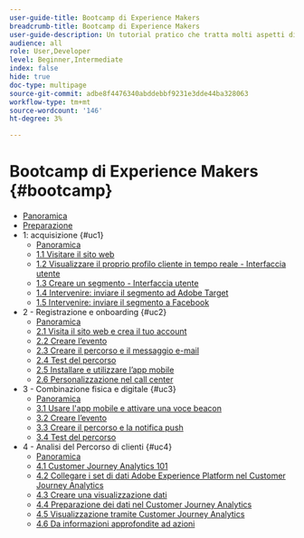 ```yaml
---
user-guide-title: Bootcamp di Experience Makers
breadcrumb-title: Bootcamp di Experience Makers
user-guide-description: Un tutorial pratico che tratta molti aspetti di Adobe Experience Platform.
audience: all
role: User,Developer
level: Beginner,Intermediate
index: false
hide: true
doc-type: multipage
source-git-commit: adbe8f4476340abddebbf9231e3dde44ba328063
workflow-type: tm+mt
source-wordcount: '146'
ht-degree: 3%

---
```



# Bootcamp di Experience Makers {#bootcamp}

+ [Panoramica](/help/bootcamp/overview.md)
+ [Preparazione](/help/bootcamp/prework.md)
+ 1: acquisizione {#uc1}
   + [Panoramica](/help/bootcamp/uc/uc1/uc1.md)
   + [1.1 Visitare il sito web](/help/bootcamp/uc/uc1/ex1.md)
   + [1.2 Visualizzare il proprio profilo cliente in tempo reale - Interfaccia utente](/help/bootcamp/uc/uc1/ex2.md)
   + [1.3 Creare un segmento - Interfaccia utente](/help/bootcamp/uc/uc1/ex3.md)
   + [1.4 Intervenire: inviare il segmento ad Adobe Target](/help/bootcamp/uc/uc1/ex4.md)
   + [1.5 Intervenire: inviare il segmento a Facebook](/help/bootcamp/uc/uc1/ex5.md)
+ 2 - Registrazione e onboarding {#uc2}
   + [Panoramica](/help/bootcamp/uc/uc2/uc2.md)
   + [2.1 Visita il sito web e crea il tuo account](/help/bootcamp/uc/uc2/ex1.md)
   + [2.2 Creare l’evento](/help/bootcamp/uc/uc2/ex2.md)
   + [2.3 Creare il percorso e il messaggio e-mail](/help/bootcamp/uc/uc2/ex3.md)
   + [2.4 Test del percorso](/help/bootcamp/uc/uc2/ex4.md)
   + [2.5 Installare e utilizzare l’app mobile](/help/bootcamp/uc/uc2/ex5.md)
   + [2.6 Personalizzazione nel call center](/help/bootcamp/uc/uc2/ex6.md)
+ 3 - Combinazione fisica e digitale {#uc3}
   + [Panoramica](/help/bootcamp/uc/uc3/uc3.md)
   + [3.1 Usare l&#39;app mobile e attivare una voce beacon](/help/bootcamp/uc/uc3/ex1.md)
   + [3.2 Creare l’evento](/help/bootcamp/uc/uc3/ex2.md)
   + [3.3 Creare il percorso e la notifica push](/help/bootcamp/uc/uc3/ex3.md)
   + [3.4 Test del percorso](/help/bootcamp/uc/uc3/ex4.md)
+ 4 - Analisi del Percorso di clienti {#uc4}
   + [Panoramica](/help/bootcamp/uc/uc4/uc4.md)
   + [4.1 Customer Journey Analytics 101](/help/bootcamp/uc/uc4/ex1.md)
   + [4.2 Collegare i set di dati Adobe Experience Platform nel Customer Journey Analytics](/help/bootcamp/uc/uc4/ex2.md)
   + [4.3 Creare una visualizzazione dati](/help/bootcamp/uc/uc4/ex3.md)
   + [4.4 Preparazione dei dati nel Customer Journey Analytics](/help/bootcamp/uc/uc4/ex4.md)
   + [4.5 Visualizzazione tramite Customer Journey Analytics](/help/bootcamp/uc/uc4/ex5.md)
   + [4.6 Da informazioni approfondite ad azioni](/help/bootcamp/uc/uc4/ex6.md)
